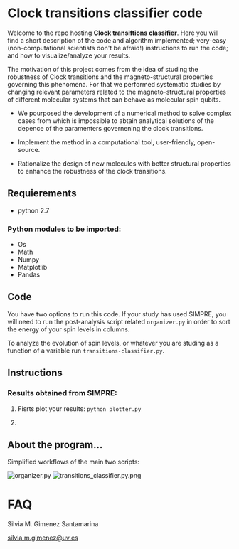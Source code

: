# Clock transitions classifier code

Welcome to the repo hosting **Clock transiftions classifier**. Here you will find a short description of the code and algorithm implemented; very-easy (non-computational scientists don't be afraid!) instructions to run the code; and how to visualize/analyze your results. 

The motivation of this project comes from the idea of studing the robustness of Clock transitions and the magneto-structural properties governing this phenomena. For that we performed systematic studies by changing relevant parameters related to the magneto-structural properties of different molecular systems that can behave as molecular spin qubits. 

* We pourposed the development of a numerical method to solve complex cases from which is impossible to abtain analytical solutions of the depence of the paramenters governening the clock transitions. 

* Implement the method in a computational tool, user-friendly, open-source.

* Rationalize the design of new molecules with better structural properties to enhance the robustness of the clock transitions. 


## Requierements
- python 2.7

### Python modules to be imported:
- Os
- Math
- Numpy
- Matplotlib 
- Pandas


## Code

You have two options to run this code. If your study has used SIMPRE, you will need to run the post-analysis script related ```organizer.py``` in order to sort the energy of your spin levels in columns. 

To analyze the evolution of spin levels, or whatever you are studing as a function of a variable run ```transitions-classifier.py```.



## Instructions

### Results obtained from SIMPRE:

1. Fisrts plot your results:
``` python plotter.py  ```

2. 


## About the program...
Simplified workflows of the main two scripts:

![organizer.py](organizer.py.png)
![transitions_classifier.py.png](transitions_classifier.py.png)


# FAQ 
Silvia M. Gimenez Santamarina

silvia.m.gimenez@uv.es
